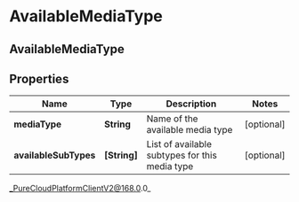 # AvailableMediaType

## AvailableMediaType

## Properties

|Name | Type | Description | Notes|
|------------ | ------------- | ------------- | -------------|
| **mediaType** | **String** | Name of the available media type | [optional] |
| **availableSubTypes** | **[String]** | List of available subtypes for this media type | [optional] |



_PureCloudPlatformClientV2@168.0.0_
